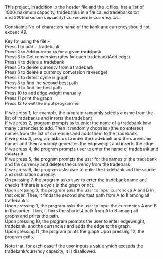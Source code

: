 This project, in addition to the header file and the .c files, has a list of 1000(maximum capacity) tradebanks in a file called tradebanks.txt    
and 200(maximum capcacity) currencies in currency.txt.   

Constraint: No. of characters name of the bank and currency should not exceed 49.   

Key for using the file:-    
Press 1 to add a Tradebank     
Press 2 to Add currencies for a given tradebank    
Press 3 to Get conversion rates for each tradebank(Add edge)   
Press 4 to delete a tradebank   
Press 5 to delete currency from a tradebank   
Press 6 to delete a currency conversion rate(edge)   
Press 7 to detect cycle in  graph   
Press 8 to find the second best path    
Press 9 to find the best path  
Press 10 to add edge weight manually  
Press 11 print the graph  
Press 12 to exit the input programme

If we press 1, for example, the program randomly selects a name from the list of tradebanks and inserts the tradebank.  
If we press 2, program prompts us to enter the name of a tradebank how many currencies to add. Then it randomly chooses x(the no entered)  
names from the list of currencies and adds them to the tradebank.  
if we press 3, program asks us to enter the tradebank and the currencies names and  then randomly generates the edgeweight and inserts the edge.  
If we press 4, the program prompts user to enter the name of tradebank and deletes it.  
If we press 5, the program prompts the user for the names of the tradebank and the currency and deletes the currency from the tradebank.  
If we press 6, the program asks user to enter the tradebank and the source and destination currency.  
On pressing 7, the program asks user to enter the tradebank name and checks if there is a cycle in the graph or not.  
Upon pressing 8, the program asks the user to input currencies A and B in that order. Then, it finds the second shortest path from A to B among all  
tradebanks.      
Upon pressing 9, the program asks the user to input the currencies A and B in that order. Then, it finds the shortest path from A to B among all  
graphs and prints the path.  
Upon pressing 10, the program prompts the user to enter edgeweight, tradebank, and the currencies and adds the edge to the graph.  
Upon pressing 11 ,the program prints the graph
Upon pressing 12, the program exits.   
 
Note that, for each case,if the user inputs a value which exceeds the tradebank/currency capacity, it is disallowed.
